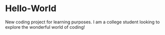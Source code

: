 # Hello-World
New coding project for learning purposes.
I am a college student looking to explore the wonderful world of coding!
